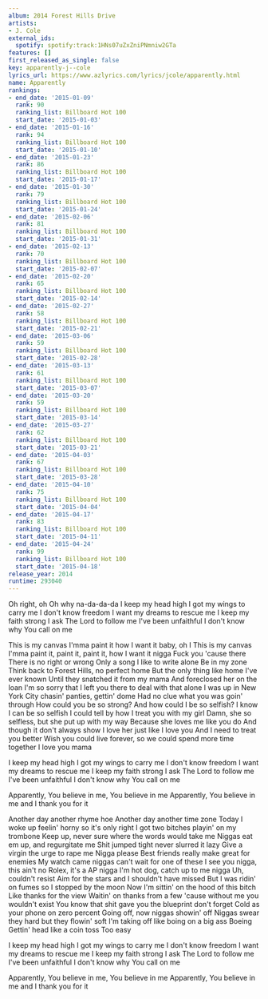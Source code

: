 ```yaml
---
album: 2014 Forest Hills Drive
artists:
- J. Cole
external_ids:
  spotify: spotify:track:1HNs07uZxZniPNmniw2GTa
features: []
first_released_as_single: false
key: apparently-j--cole
lyrics_url: https://www.azlyrics.com/lyrics/jcole/apparently.html
name: Apparently
rankings:
- end_date: '2015-01-09'
  rank: 90
  ranking_list: Billboard Hot 100
  start_date: '2015-01-03'
- end_date: '2015-01-16'
  rank: 94
  ranking_list: Billboard Hot 100
  start_date: '2015-01-10'
- end_date: '2015-01-23'
  rank: 86
  ranking_list: Billboard Hot 100
  start_date: '2015-01-17'
- end_date: '2015-01-30'
  rank: 79
  ranking_list: Billboard Hot 100
  start_date: '2015-01-24'
- end_date: '2015-02-06'
  rank: 81
  ranking_list: Billboard Hot 100
  start_date: '2015-01-31'
- end_date: '2015-02-13'
  rank: 70
  ranking_list: Billboard Hot 100
  start_date: '2015-02-07'
- end_date: '2015-02-20'
  rank: 65
  ranking_list: Billboard Hot 100
  start_date: '2015-02-14'
- end_date: '2015-02-27'
  rank: 58
  ranking_list: Billboard Hot 100
  start_date: '2015-02-21'
- end_date: '2015-03-06'
  rank: 59
  ranking_list: Billboard Hot 100
  start_date: '2015-02-28'
- end_date: '2015-03-13'
  rank: 61
  ranking_list: Billboard Hot 100
  start_date: '2015-03-07'
- end_date: '2015-03-20'
  rank: 59
  ranking_list: Billboard Hot 100
  start_date: '2015-03-14'
- end_date: '2015-03-27'
  rank: 62
  ranking_list: Billboard Hot 100
  start_date: '2015-03-21'
- end_date: '2015-04-03'
  rank: 67
  ranking_list: Billboard Hot 100
  start_date: '2015-03-28'
- end_date: '2015-04-10'
  rank: 75
  ranking_list: Billboard Hot 100
  start_date: '2015-04-04'
- end_date: '2015-04-17'
  rank: 83
  ranking_list: Billboard Hot 100
  start_date: '2015-04-11'
- end_date: '2015-04-24'
  rank: 99
  ranking_list: Billboard Hot 100
  start_date: '2015-04-18'
release_year: 2014
runtime: 293040
---
```

Oh right, oh
Oh why na-da-da-da
I keep my head high
I got my wings to carry me
I don't know freedom
I want my dreams to rescue me
I keep my faith strong
I ask The Lord to follow me
I've been unfaithful
I don't know why You call on me

This is my canvas
I'mma paint it how I want it baby, oh I
This is my canvas
I'mma paint it, paint it, paint it, how I want it nigga
Fuck you 'cause there
There is no right or wrong
Only a song
I like to write alone
Be in my zone
Think back to Forest Hills, no perfect home
But the only thing like home I've ever known
Until they snatched it from my mama
And foreclosed her on the loan
I'm so sorry that I left you there to deal with that alone
I was up in New York City chasin' panties, gettin' dome
Had no clue what you was goin' through
How could you be so strong?
And how could I be so selfish?
I know I can be so selfish
I could tell by how I treat you with my girl
Damn, she so selfless, but she put up with my way
Because she loves me like you do
And though it don't always show I love her just like I love you
And I need to treat you better
Wish you could live forever, so we could spend more time together
I love you mama

I keep my head high
I got my wings to carry me
I don't know freedom
I want my dreams to rescue me
I keep my faith strong
I ask The Lord to follow me
I've been unfaithful
I don't know why You call on me

Apparently, You believe in me, You believe in me
Apparently, You believe in me and I thank you for it

Another day another rhyme hoe
Another day another time zone
Today I woke up feelin' horny so it's only right
I got two bitches playin' on my trombone
Keep up, never sure where the words would take me
Niggas eat em up, and regurgitate me
Shit jumped tight never slurred it lazy
Give a virgin the urge to rape me
Nigga please
Best friends really make great for enemies
My watch came niggas can't wait for one of these
I see you nigga, this ain't no Rolex, it's a AP nigga
I'm hot dog, catch up to me nigga
Uh, couldn't resist
Aim for the stars and I shouldn't have missed
But I was ridin' on fumes so I stopped by the moon
Now I'm sittin' on the hood of this bitch
Like thanks for the view
Waitin' on thanks from a few 'cause without me you wouldn't exist
You know that shit gave you the blueprint don't forget
Cold as your phone on zero percent
Going off, now niggas showin' off
Niggas swear they hard but they flowin' soft
I'm taking off like boing on a big ass Boeing
Gettin' head like a coin toss
Too easy

I keep my head high
I got my wings to carry me
I don't know freedom
I want my dreams to rescue me
I keep my faith strong
I ask The Lord to follow me
I've been unfaithful
I don't know why You call on me

Apparently, You believe in me, You believe in me
Apparently, You believe in me and I thank you for it
